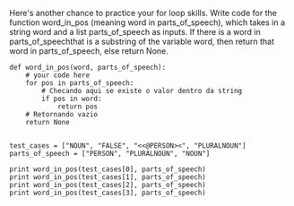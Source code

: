 Here's another chance to practice your for loop skills. Write code for the function word_in_pos (meaning word in parts_of_speech), which takes in a string word and a list parts_of_speech as inputs. If there is a word in parts_of_speechthat is a substring of the variable word, then return that word in parts_of_speech, else return None.

```
def word_in_pos(word, parts_of_speech):
    # your code here
    for pos in parts_of_speech:
        # Checando aqui se existe o valor dentro da string
        if pos in word: 
            return pos
    # Retornando vazio
    return None 


test_cases = ["NOUN", "FALSE", "<<@PERSON><", "PLURALNOUN"]
parts_of_speech = ["PERSON", "PLURALNOUN", "NOUN"]

print word_in_pos(test_cases[0], parts_of_speech)
print word_in_pos(test_cases[1], parts_of_speech)
print word_in_pos(test_cases[2], parts_of_speech)
print word_in_pos(test_cases[3], parts_of_speech)
```
